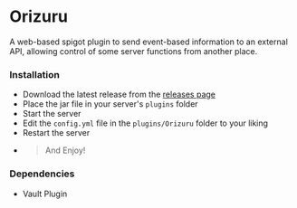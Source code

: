 # Orizuru
A web-based spigot plugin to send event-based information to an external API, allowing control of some server functions from another place.

### Installation
- Download the latest release from the [releases page](github.com/GaryCraft/Orizuru/releases)
- Place the jar file in your server's `plugins` folder
- Start the server
- Edit the `config.yml` file in the `plugins/Orizuru` folder to your liking
- Restart the server
- > And Enjoy!
### Dependencies
- Vault Plugin